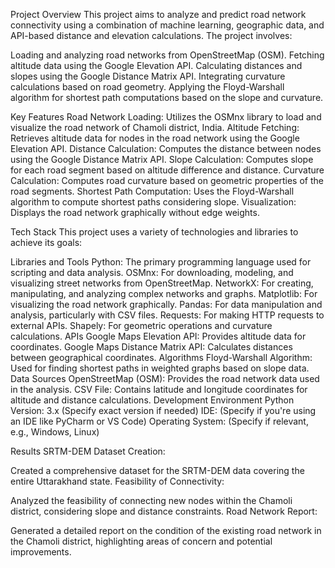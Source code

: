 Project Overview
This project aims to analyze and predict road network connectivity using a combination of machine learning, geographic data, and API-based distance and elevation calculations. The project involves:

Loading and analyzing road networks from OpenStreetMap (OSM).
Fetching altitude data using the Google Elevation API.
Calculating distances and slopes using the Google Distance Matrix API.
Integrating curvature calculations based on road geometry.
Applying the Floyd-Warshall algorithm for shortest path computations based on the slope and curvature.


Key Features
Road Network Loading: Utilizes the OSMnx library to load and visualize the road network of Chamoli district, India.
Altitude Fetching: Retrieves altitude data for nodes in the road network using the Google Elevation API.
Distance Calculation: Computes the distance between nodes using the Google Distance Matrix API.
Slope Calculation: Computes slope for each road segment based on altitude difference and distance.
Curvature Calculation: Computes road curvature based on geometric properties of the road segments.
Shortest Path Computation: Uses the Floyd-Warshall algorithm to compute shortest paths considering slope.
Visualization: Displays the road network graphically without edge weights.


Tech Stack
This project uses a variety of technologies and libraries to achieve its goals:

Libraries and Tools
Python: The primary programming language used for scripting and data analysis.
OSMnx: For downloading, modeling, and visualizing street networks from OpenStreetMap.
NetworkX: For creating, manipulating, and analyzing complex networks and graphs.
Matplotlib: For visualizing the road network graphically.
Pandas: For data manipulation and analysis, particularly with CSV files.
Requests: For making HTTP requests to external APIs.
Shapely: For geometric operations and curvature calculations.
APIs
Google Maps Elevation API: Provides altitude data for coordinates.
Google Maps Distance Matrix API: Calculates distances between geographical coordinates.
Algorithms
Floyd-Warshall Algorithm: Used for finding shortest paths in weighted graphs based on slope data.
Data Sources
OpenStreetMap (OSM): Provides the road network data used in the analysis.
CSV File: Contains latitude and longitude coordinates for altitude and distance calculations.
Development Environment
Python Version: 3.x (Specify exact version if needed)
IDE: (Specify if you're using an IDE like PyCharm or VS Code)
Operating System: (Specify if relevant, e.g., Windows, Linux)


Results
SRTM-DEM Dataset Creation:

Created a comprehensive dataset for the SRTM-DEM data covering the entire Uttarakhand state.
Feasibility of Connectivity:

Analyzed the feasibility of connecting new nodes within the Chamoli district, considering slope and distance constraints.
Road Network Report:

Generated a detailed report on the condition of the existing road network in the Chamoli district, highlighting areas of concern and potential improvements.

